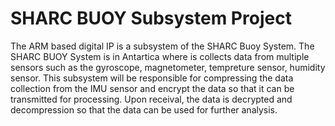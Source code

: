 # SHARC BUOY Subsystem Project
The ARM based digital IP is a subsystem of the SHARC Buoy System. The SHARC BUOY System is in Antartica where is collects data from multiple sensors such as the gyroscope, magnetometer, tempreture sensor, humidity sensor. This subsystem will be responsible for
compressing the data collection from the IMU sensor and encrypt the data so that it can be
transmitted for processing. Upon receival, the data is decrypted and decompression so that the data can be used for further analysis. 
